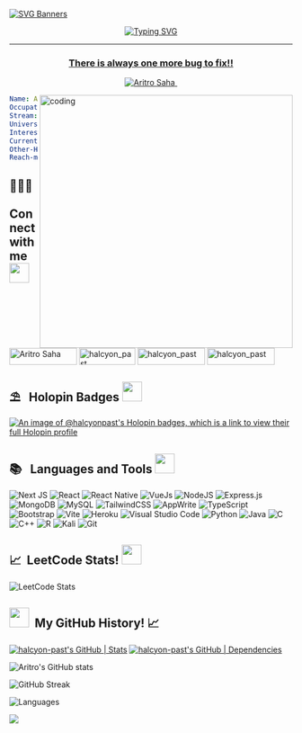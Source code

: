 [![SVG Banners](https://svg-banners.vercel.app/api?type=luminance&text1=Aritro%20Saha&width=1000&height=200)](https://github.com/Akshay090/svg-banners)

<p align="center">
<a href="https://git.io/typing-svg"><img src="https://readme-typing-svg.demolab.com?font=Fira+Code&pause=1000&width=435&lines=Hey+Aritro+this+side!!;Nice+to+see+you+here;I'm+a+undergrad+who+loves+coding;Striving+each+day+to+become+better;Feel+free+to+checkout+my+repos;Hope+to+see+you+again!!+%E2%9D%A3%EF%B8%8F" alt="Typing SVG" />
</p>
<hr>
<h3 align="center">There is always one more bug to fix!!</h3>
<p align="center"> <img src="https://komarev.com/ghpvc/?username=halcyon-past&label=Profile%20visits&color=0e75b6&style=flat" alt="Aritro Saha" /> </p>
<img align = "right" alt="coding" width="450" src="https://i.imgur.com/7A5ZfPJ.gif">

```yaml
Name: Aritro Saha
Occupation: Student
Stream: Electronics and Computer Engineering
University: Vellore Institute of Technology, Chennai
Interests: Python, Arduino, ML, WebDev
Currently-Learning: GenAI
Other-Hobbies: Beatboxing, Football
Reach-me-at: aritrosaha2025@gmail.com
```

<h2 align="left">🧑🏻‍💻 &nbsp; Connect with me <img src = "https://media.tenor.com/SGsJK81GW9oAAAAi/shark-lost-connection-lost-connection.gif" width = 35px></h2>

<p align="left">
  <a href="https://www.linkedin.com/in/aritro-saha-77562a222/" target="blank"><img align="center" src="https://img.shields.io/badge/linkedin-%230077B5.svg?style=for-the-badge&logo=linkedin&logoColor=white" alt="Aritro Saha" height="30" width="120" /></a>
  <a href="https://twitter.com/halcyon_past" target="blank"><img align="center" src="https://img.shields.io/badge/Twitter-%231DA1F2.svg?style=for-the-badge&logo=Twitter&logoColor=white" alt="halcyon_past" height="30" width="100" /></a>
  <a href="https://instagram.com/halcyon_past" target="blank"><img align="center" src="https://img.shields.io/badge/Instagram-%23E4405F.svg?style=for-the-badge&logo=Instagram&logoColor=white" alt="halcyon_past" height="30" width="120" /></a>
  <a href="https://codepen.io/halcyon_past" target="blank"><img align="center" src="https://img.shields.io/badge/Codepen-000000?style=for-the-badge&logo=codepen&logoColor=white" alt="halcyon_past" height="30" width="120" /></a>
</p>

<h2 align="left">⛱️ &nbsp; Holopin Badges <img src = "https://media.tenor.com/Dc8nFwst79AAAAAi/kek-angry.gif" width = 35px></h2>

[![An image of @halcyonpast's Holopin badges, which is a link to view their full Holopin profile](https://holopin.me/halcyonpast)](https://holopin.io/@halcyonpast)

<h2 align="left">📚 &nbsp; Languages and Tools <img src = "https://media.tenor.com/lNtmoshuUI8AAAAi/bahroo-hacker.gif" width = 35px></h2>

![Next JS](https://img.shields.io/badge/Next-black?style=for-the-badge&logo=next.js&logoColor=white)
![React](https://img.shields.io/badge/react-%2320232a.svg?style=for-the-badge&logo=react&logoColor=%2361DAFB)
![React Native](https://img.shields.io/badge/react_native-%2320232a.svg?style=for-the-badge&logo=react&logoColor=%2361DAFB)
![VueJs](https://img.shields.io/badge/vuejs-%2335495e.svg?style=for-the-badge&logo=vuedotjs&logoColor=%234FC08D)
![NodeJS](https://img.shields.io/badge/node.js-6DA55F?style=for-the-badge&logo=node.js&logoColor=white)
![Express.js](https://img.shields.io/badge/express.js-%23404d59.svg?style=for-the-badge&logo=express&logoColor=%2361DAFB)
![MongoDB](https://img.shields.io/badge/MongoDB-%234ea94b.svg?style=for-the-badge&logo=mongodb&logoColor=white)
![MySQL](https://img.shields.io/badge/mysql-%2300f.svg?style=for-the-badge&logo=mysql&logoColor=white)
![TailwindCSS](https://img.shields.io/badge/tailwindcss-%2338B2AC.svg?style=for-the-badge&logo=tailwind-css&logoColor=white)
![AppWrite](https://img.shields.io/badge/Appwrite-F02E65?style=for-the-badge&logo=Appwrite&logoColor=black)
![TypeScript](https://img.shields.io/badge/TypeScript-007ACC?style=for-the-badge&logo=typescript&logoColor=white)
![Bootstrap](https://img.shields.io/badge/bootstrap-%238511FA.svg?style=for-the-badge&logo=bootstrap&logoColor=white)
![Vite](https://img.shields.io/badge/vite-%23646CFF.svg?style=for-the-badge&logo=vite&logoColor=white)
![Heroku](https://img.shields.io/badge/heroku-%23430098.svg?style=for-the-badge&logo=heroku&logoColor=white)
![Visual Studio Code](https://img.shields.io/badge/Visual%20Studio%20Code-0078d7.svg?style=for-the-badge&logo=visual-studio-code&logoColor=white)
![Python](https://img.shields.io/badge/python-3670A0?style=for-the-badge&logo=python&logoColor=ffdd54)
![Java](https://img.shields.io/badge/java-%23ED8B00.svg?style=for-the-badge&logo=openjdk&logoColor=white)
![C](https://img.shields.io/badge/c-%2300599C.svg?style=for-the-badge&logo=c&logoColor=white)
![C++](https://img.shields.io/badge/c++-%2300599C.svg?style=for-the-badge&logo=c%2B%2B&logoColor=white)
![R](https://img.shields.io/badge/r-%23276DC3.svg?style=for-the-badge&logo=r&logoColor=white)
![Kali](https://img.shields.io/badge/Kali-268BEE?style=for-the-badge&logo=kalilinux&logoColor=white)
![Git](https://img.shields.io/badge/git-%23F05033.svg?style=for-the-badge&logo=git&logoColor=white)

<h2> 📈 &nbsp;LeetCode Stats! <img src = "https://media.tenor.com/LSHKMiRdLggAAAAi/statistics-trending-up.gif" width = 35px></h2>

![LeetCode Stats](https://leetcard.jacoblin.cool/AritroSaha?ext=activity&theme=unicorn)

<h2> <img src = "https://media.tenor.com/LSHKMiRdLggAAAAi/statistics-trending-up.gif" width = 35px>  &nbsp;My GitHub History! 📈</h2>

[![halcyon-past's GitHub | Stats](https://stats.quira.sh/halcyon-past/github?theme=dark)](https://quira.sh?utm_source=widgets&utm_campaign=halcyon-past)
[![halcyon-past's GitHub | Dependencies](https://stats.quira.sh/halcyon-past/dependencies?theme=dark)](https://quira.sh?utm_source=widgets&utm_campaign=halcyon-past)

![Aritro's GitHub stats](https://github-readme-stats.vercel.app/api?username=halcyon-past&show_icons=true&theme=transparent&hide_border=true&text_color=#ab20fd)

![GitHub Streak](https://streak-stats.demolab.com?user=halcyon-past&theme=transparent&hide_border=true&date_format=j%20M%5B%20Y%5D)

![Languages](https://github-readme-stats.vercel.app/api/top-langs/?username=halcyon-past&layout=compact&theme=transparent&hide_border=true&show_icons=true )

<p align="left">
  <img src="https://capsule-render.vercel.app/api?type=waving&color=gradient&height=100&text=Thanks%20For%20Visiting&section=footer"/>
</p>
